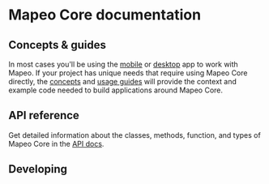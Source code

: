 # Mapeo Core documentation

## Concepts & guides

In most cases you'll be using the [mobile](https://github.com/digidem/mapeo-mobile) or [desktop](https://github.com/digidem/mapeo-desktop) app to work with Mapeo. If your project has unique needs that require using Mapeo Core directly, the [concepts](./concepts/) and [usage guides](./guides/) will provide the context and example code needed to build applications around Mapeo Core.

## API reference

Get detailed information about the classes, methods, function, and types of Mapeo Core in the [API docs](./api/).

## Developing
